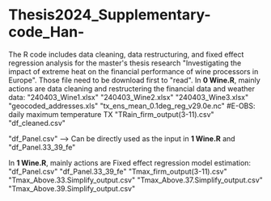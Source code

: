 # Thesis2024_Supplementary-code_Han-
The R code includes data cleaning, data restructuring, and fixed effect regression analysis for the master's thesis research "Investigating the impact of extreme heat on the financial performance of wine processors in Europe". 
Those file need to be download first to "read". 
In **0 Wine.R**, mainly actions are data cleaning and restructering the financial data and weather data:
"240403_Wine1.xlsx"
"240403_Wine2.xlsx"
"240403_Wine3.xlsx"
"geocoded_addresses.xls"
"tx_ens_mean_0.1deg_reg_v29.0e.nc"  #E-OBS: daily maximum temperature TX
"TRain_firm_output(3-11).csv"
"df_cleaned.csv"

"df_Panel.csv" --> Can be directly used as the input in **1 Wine.R**
and 
"df_Panel.33_39_fe"

In **1 Wine.R**, mainly actions are Fixed effect regression model estimation:
"df_Panel.csv"
"df_Panel.33_39_fe"
"Tmax_firm_output(3-11).csv"
"Tmax_Above.33.Simplify_output.csv"
"Tmax_Above.37.Simplify_output.csv"
"Tmax_Above.39.Simplify_output.csv"
